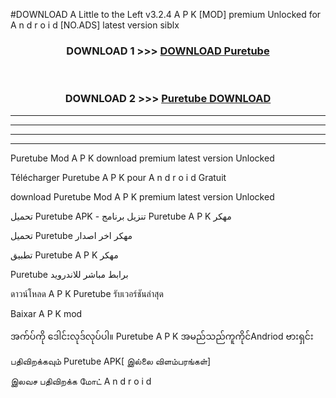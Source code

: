#DOWNLOAD A Little to the Left v3.2.4 A P K [MOD] premium Unlocked for A n d r o i d [NO.ADS] latest version siblx 



<div align="center">

<h3>DOWNLOAD 1 >>> <a href="https://getmod1.web.app/?judule=Btd Battles">DOWNLOAD Puretube </a></h3><br>

<h3>DOWNLOAD 2 >>> <a href="https://getmod1.web.app/?judule=Btd Battles">Puretube  DOWNLOAD </a></h3>

</div>


----------------------------------------------------------

----------------------------------------------------------

----------------------------------------------------------

----------------------------------------------------------


Puretube  Mod A P K download premium latest version Unlocked

Télécharger Puretube  A P K pour A n d r o i d Gratuit

download Puretube  Mod A P K premium latest version Unlocked

تحميل Puretube  APK - تنزيل برنامج Puretube  A P K مهكر

تحميل Puretube  مهكر اخر اصدار

تطبيق Puretube  A P K مهكر

Puretube  برابط مباشر للاندرويد

ดาวน์โหลด A P K Puretube  รับเวอร์ชันล่าสุด

Baixar A P K mod

အက်ပ်ကို ဒေါင်းလုဒ်လုပ်ပါ။ Puretube  A P K အမည်သည်ကူကိုင်Andriod ဗားရှင်း

பதிவிறக்கவும் Puretube  APK[ இல்லை விளம்பரங்கள்] 
 
இலவச பதிவிறக்க மோட் A n d r o i d



